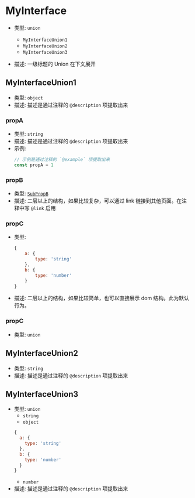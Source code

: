 # MyInterface

* 类型: `union`
	* `MyInterfaceUnion1`
	* `MyInterfaceUnion2`
	* `MyInterfaceUnion3`

* 描述: 一级标题的 Union 在下文展开

## MyInterfaceUnion1

* 类型: `object`
* 描述: 描述是通过注释的 `@description` 项提取出来 

### propA 

* 类型: `string`
* 描述: 描述是通过注释的 `@description` 项提取出来 
* 示例: 
	```js
	// 示例是通过注释的 `@example` 项提取出来 
	const propA = 1
	```
	
### propB

* 类型: [`SubPropB`](http://doc.example.io/SubpropB)
* 描述: 二层以上的结构，如果比较复杂，可以通过 link 链接到其他页面。在注释中写 `@link` 启用

### propC

* 类型:
	```js
	{
		a: { 
			type: 'string'
		},
		b: {
			type: 'number'
		}
	}
	```
* 描述: 二层以上的结构，如果比较简单，也可以直接展示 dom 结构。此为默认行为。

### propC

* 类型: `union`

## MyInterfaceUnion2

* 类型: `string`
* 描述: 描述是通过注释的 `@description` 项提取出来 

## MyInterfaceUnion3

* 类型: `union`
	* `string`
	* `object`
  ```js
  {
    a: { 
      type: 'string'
    },
    b: {
      type: 'number'
    }
  }
  ```
	* `number`
* 描述: 描述是通过注释的 `@description` 项提取出来 